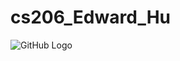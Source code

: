# cs206_Edward_Hu
![GitHub Logo](https://github.githubassets.com/images/modules/logos_page/GitHub-Mark.png)

